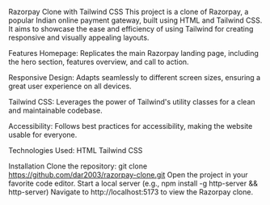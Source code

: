Razorpay Clone with Tailwind CSS
This project is a clone of Razorpay, a popular Indian online payment gateway, built using HTML and Tailwind CSS. It aims to showcase the ease and efficiency of using Tailwind for creating responsive and visually appealing layouts.

Features
Homepage: Replicates the main Razorpay landing page, including the hero section, features overview, and call to action.

Responsive Design: Adapts seamlessly to different screen sizes, ensuring a great user experience on all devices.

Tailwind CSS: Leverages the power of Tailwind's utility classes for a clean and maintainable codebase.

Accessibility: Follows best practices for accessibility, making the website usable for everyone.



Technologies Used:
HTML
Tailwind CSS




Installation
Clone the repository: git clone https://github.com/dar2003/razorpay-clone.git
Open the project in your favorite code editor.
Start a local server (e.g., npm install -g http-server && http-server)
Navigate to http://localhost:5173 to view the Razorpay clone.
